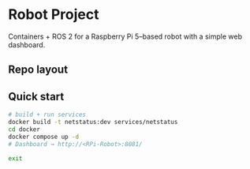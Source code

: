 # Robot Project

Containers + ROS 2 for a Raspberry Pi 5–based robot with a simple web dashboard.

## Repo layout


## Quick start
```bash
# build + run services
docker build -t netstatus:dev services/netstatus
cd docker
docker compose up -d
# Dashboard → http://<RPi-Robot>:8081/

exit


